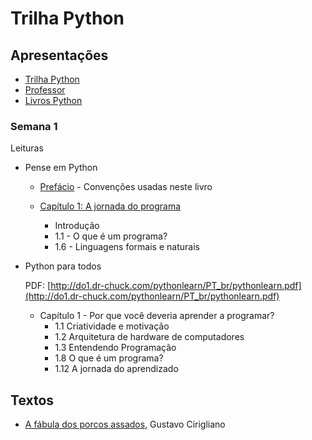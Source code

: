# Trilha Python


## Apresentações

- [Trilha Python](trilhapython.html)
- [Professor](prof.html)
- [Livros Python](livros_python.html)


### Semana 1

Leituras

- Pense em Python

    - [Prefácio](https://penseallen.github.io/PensePython2e/00-prefacio.html) - Convenções usadas neste livro

    - [Capítulo 1: A jornada do programa](https://penseallen.github.io/PensePython2e/01-jornada.html)

        - Introdução
        - 1.1 - O que é um programa?
        - 1.6 - Linguagens formais e naturais

- Python para todos

    PDF: [http://do1.dr-chuck.com/pythonlearn/PT_br/pythonlearn.pdf](http://do1.dr-chuck.com/pythonlearn/PT_br/pythonlearn.pdf)
    - Capítulo 1 - Por que você deveria
aprender a programar?
        - 1.1 Criatividade e motivação
        - 1.2 Arquitetura de hardware de computadores
        - 1.3 Entendendo Programação
        - 1.8 O que é um programa?
        - 1.12 A jornada do aprendizado




## Textos

- [A fábula dos porcos assados](textos/porcosassados.md), Gustavo Cirigliano 
